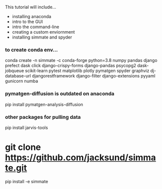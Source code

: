 This tutorial will include...
- installing anaconda
- intro to the GUI
- intro the command-line
- creating a custom enviornment
- installing simmate and spyder


### to create conda env...
conda create -n simmate -c conda-forge python=3.8 numpy pandas django prefect dask click django-crispy-forms django-pandas psycopg2 dask-jobqueue scikit-learn pytest matplotlib plotly pymatgen spyder graphviz dj-database-url djangorestframework django-filter django-extensions pyyaml gunicorn numba

### pymatgen-diffusion is outdated on anaconda
pip install pymatgen-analysis-diffusion

### other packages for pulling data
pip install jarvis-tools

# git clone https://github.com/jacksund/simmate.git
pip install -e simmate

